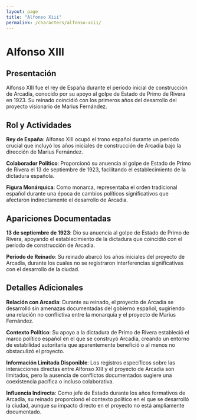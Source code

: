 ```yaml
---
layout: page
title: "Alfonso Xiii"
permalink: /characters/alfonso-xiii/
---
```


# Alfonso XIII

## Presentación

Alfonso XIII fue el rey de España durante el período inicial de construcción de Arcadia, conocido por su apoyo al golpe de Estado de Primo de Rivera en 1923. Su reinado coincidió con los primeros años del desarrollo del proyecto visionario de Marius Fernández.

## Rol y Actividades

**Rey de España**: Alfonso XIII ocupó el trono español durante un período crucial que incluyó los años iniciales de construcción de Arcadia bajo la dirección de Marius Fernández.

**Colaborador Político**: Proporcionó su anuencia al golpe de Estado de Primo de Rivera el 13 de septiembre de 1923, facilitando el establecimiento de la dictadura española.

**Figura Monárquica**: Como monarca, representaba el orden tradicional español durante una época de cambios políticos significativos que afectaron indirectamente el desarrollo de Arcadia.

## Apariciones Documentadas

**13 de septiembre de 1923**: Dio su anuencia al golpe de Estado de Primo de Rivera, apoyando el establecimiento de la dictadura que coincidió con el período de construcción de Arcadia.

**Período de Reinado**: Su reinado abarcó los años iniciales del proyecto de Arcadia, durante los cuales no se registraron interferencias significativas con el desarrollo de la ciudad.

## Detalles Adicionales

**Relación con Arcadia**: Durante su reinado, el proyecto de Arcadia se desarrolló sin amenazas documentadas del gobierno español, sugiriendo una relación no conflictiva entre la monarquía y el proyecto de Marius Fernández.

**Contexto Político**: Su apoyo a la dictadura de Primo de Rivera estableció el marco político español en el que se construyó Arcadia, creando un entorno de estabilidad autoritaria que aparentemente benefició o al menos no obstaculizó el proyecto.

**Información Limitada Disponible**: Los registros específicos sobre las interacciones directas entre Alfonso XIII y el proyecto de Arcadia son limitados, pero la ausencia de conflictos documentados sugiere una coexistencia pacífica o incluso colaborativa.

**Influencia Indirecta**: Como jefe de Estado durante los años formativos de Arcadia, su reinado proporcionó el contexto político en el que se desarrolló la ciudad, aunque su impacto directo en el proyecto no está ampliamente documentado.